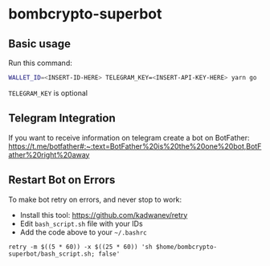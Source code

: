 # bombcrypto-superbot

## Basic usage

Run this command:



```bash
WALLET_ID=<INSERT-ID-HERE> TELEGRAM_KEY=<INSERT-API-KEY-HERE> yarn go
```

```TELEGRAM_KEY``` is optional

## Telegram Integration

If you want to receive information on telegram create a bot on BotFather: https://t.me/botfather#:~:text=BotFather%20is%20the%20one%20bot,BotFather%20right%20away


## Restart Bot on Errors

To make bot retry on errors, and never stop to work: 

* Install this tool: https://github.com/kadwanev/retry
* Edit ```bash_script.sh``` file with your IDs
* Add the code above to your ```~/.bashrc```

```retry -m $((5 * 60)) -x $((25 * 60)) 'sh $home/bombcrypto-superbot/bash_script.sh; false'```
